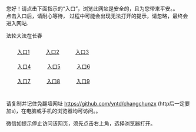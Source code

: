 您好！请点击下面指示的“入口”，浏览此网站是安全的，且为您带来平安。。 <br/>
点击入口后，请耐心等待， 过程中可能会出现无法打开的提示，请忽略，最终会进入网站. </br>

法轮大法在长春<br/>
<div style="padding:10px"><a style="margin:20px" target="_blank" href="https://d19oygihvpd1vi.cloudfront.net/2Qpsp?szvkvf" id="ccLink1" rel="nofollow">入口1</a> <a target="_blank" style="margin:20px" href="https://d29pslqe8v5ffm.cloudfront.net/2Qpsp?kmsbewgs" id="ccLink2" rel="nofollow">入口2</a> <a style="margin:20px" target="_blank" href="https://d2van8grz5aqw0.cloudfront.net/2Qpsp?wboes" id="ccLink3" rel="nofollow">入口3</a></div>

<div style="padding:10px" ><a style="margin:20px" target="_blank" href="https://d19oygihvpd1vi.cloudfront.net/2Qpsp?szvkvf" id="ccLink4" rel="nofollow">入口4</a> <a style="margin:20px" href="https://d29pslqe8v5ffm.cloudfront.net/2Qpsp?kmsbewgs" target="_blank" id="ccLink5" rel="nofollow">入口5</a> <a style="margin:20px" href="https://d2van8grz5aqw0.cloudfront.net/2Qpsp?wboes" target="_blank" id="ccLink6" rel="nofollow">入口6</a></div>

<div style="padding:10px"><a style="margin:20px" target="_blank" href="https://d19oygihvpd1vi.cloudfront.net/2Qpsp?szvkvf" id="ccLink7" rel="nofollow">入口7</a> <a style="margin:20px" href="https://d29pslqe8v5ffm.cloudfront.net/2Qpsp?kmsbewgs" target="_blank" id="ccLink8" rel="nofollow">入口8</a> <a style="margin:20px" target="_blank" href="https://d2van8grz5aqw0.cloudfront.net/2Qpsp?wboes" id="ccLink9" rel="nofollow">入口9</a></div>

<br/>



请复制并记住免翻墙网址 https://github.com/yntd/changchunzx (http后一定要加s)，在电脑或手机的浏览器均可访问。。<br/>

微信如提示停止访问该网页，须先点击右上角，选择浏览器打开。
